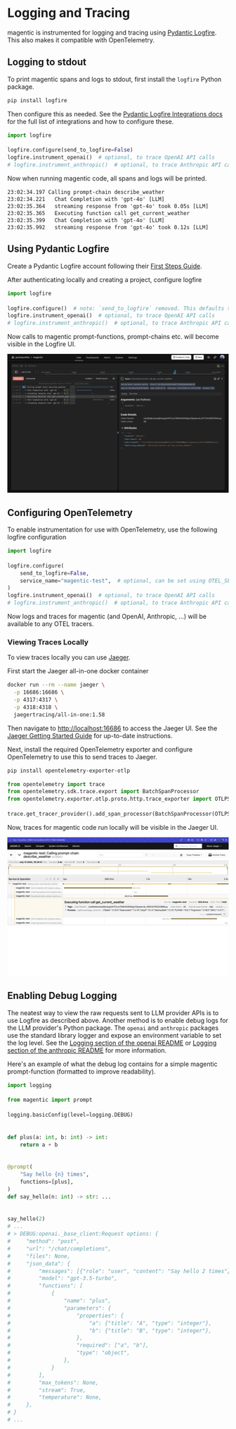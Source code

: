 # Logging and Tracing

magentic is instrumented for logging and tracing using [Pydantic Logfire](https://pydantic.dev/logfire). This also makes it compatible with OpenTelemetry.

## Logging to stdout

To print magentic spans and logs to stdout, first install the `logfire` Python package.

```sh
pip install logfire
```

Then configure this as needed. See the [Pydantic Logfire Integrations docs](https://docs.pydantic.dev/logfire/integrations/) for the full list of integrations and how to configure these.

```python
import logfire

logfire.configure(send_to_logfire=False)
logfire.instrument_openai()  # optional, to trace OpenAI API calls
# logfire.instrument_anthropic()  # optional, to trace Anthropic API calls
```

Now when running magentic code, all spans and logs will be printed.

```
23:02:34.197 Calling prompt-chain describe_weather
23:02:34.221   Chat Completion with 'gpt-4o' [LLM]
23:02:35.364   streaming response from 'gpt-4o' took 0.05s [LLM]
23:02:35.365   Executing function call get_current_weather
23:02:35.399   Chat Completion with 'gpt-4o' [LLM]
23:02:35.992   streaming response from 'gpt-4o' took 0.12s [LLM]
```

## Using Pydantic Logfire

Create a Pydantic Logfire account following their [First Steps Guide](https://docs.pydantic.dev/logfire/guides/first_steps/).

After authenticating locally and creating a project, configure logfire

```python
import logfire

logfire.configure()  # note: `send_to_logfire` removed. This defaults to True
logfire.instrument_openai()  # optional, to trace OpenAI API calls
# logfire.instrument_anthropic()  # optional, to trace Anthropic API calls
```

Now calls to magentic prompt-functions, prompt-chains etc. will become visible in the Logfire UI.

![Logfire trace for get_current_weather](assets/images/logfire_describe_weather.png)

## Configuring OpenTelemetry

To enable instrumentation for use with OpenTelemetry, use the following logfire configuration

```python
import logfire

logfire.configure(
    send_to_logfire=False,
    service_name="magentic-test",  # optional, can be set using OTEL_SERVICE_NAME env var
)
logfire.instrument_openai()  # optional, to trace OpenAI API calls
# logfire.instrument_anthropic()  # optional, to trace Anthropic API calls
```

Now logs and traces for magentic (and OpenAI, Anthropic, ...) will be available to any OTEL tracers.

### Viewing Traces Locally

To view traces locally you can use [Jaeger](https://www.jaegertracing.io/).

First start the Jaeger all-in-one docker container

```sh
docker run --rm --name jaeger \
  -p 16686:16686 \
  -p 4317:4317 \
  -p 4318:4318 \
  jaegertracing/all-in-one:1.58
```

Then navigate to [http://localhost:16686](http://localhost:16686) to access the Jaeger UI. See the [Jaeger Getting Started Guide](https://www.jaegertracing.io/docs/latest/getting-started/) for up-to-date instructions.

Next, install the required OpenTelemetry exporter and configure OpenTelemetry to use this to send traces to Jaeger.

```sh
pip install opentelemetry-exporter-otlp
```

```python
from opentelemetry import trace
from opentelemetry.sdk.trace.export import BatchSpanProcessor
from opentelemetry.exporter.otlp.proto.http.trace_exporter import OTLPSpanExporter

trace.get_tracer_provider().add_span_processor(BatchSpanProcessor(OTLPSpanExporter()))
```

Now, traces for magentic code run locally will be visible in the Jaeger UI.

![Jaeger trace for get_current_weather](assets/images/jaeger_describe_weather.png)

## Enabling Debug Logging

The neatest way to view the raw requests sent to LLM provider APIs is to use Logfire as described above. Another method is to enable debug logs for the LLM provider's Python package. The `openai` and `anthropic` packages use the standard library logger and expose an environment variable to set the log level. See the [Logging section of the openai README](https://github.com/openai/openai-python/tree/65e29a2efa455a06deb59e243f27796c4ca2254c?tab=readme-ov-file#logging) or [Logging section of the anthropic README](https://github.com/anthropics/anthropic-sdk-python#logging) for more information.

Here's an example of what the debug log contains for a simple magentic prompt-function (formatted to improve readability).

```python
import logging

from magentic import prompt

logging.basicConfig(level=logging.DEBUG)


def plus(a: int, b: int) -> int:
    return a + b


@prompt(
    "Say hello {n} times",
    functions=[plus],
)
def say_hello(n: int) -> str: ...


say_hello(2)
# ...
# > DEBUG:openai._base_client:Request options: {
#     "method": "post",
#     "url": "/chat/completions",
#     "files": None,
#     "json_data": {
#         "messages": [{"role": "user", "content": "Say hello 2 times"}],
#         "model": "gpt-3.5-turbo",
#         "functions": [
#             {
#                 "name": "plus",
#                 "parameters": {
#                     "properties": {
#                         "a": {"title": "A", "type": "integer"},
#                         "b": {"title": "B", "type": "integer"},
#                     },
#                     "required": ["a", "b"],
#                     "type": "object",
#                 },
#             }
#         ],
#         "max_tokens": None,
#         "stream": True,
#         "temperature": None,
#     },
# }
# ...
```
